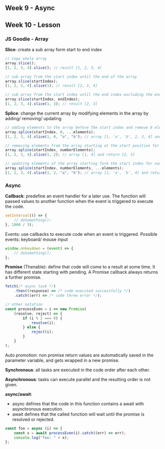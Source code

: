 ## Week 9 - Async

## Week 10 - Lesson

### JS Goodie - Array

**Slice**: create a sub array form start to end index

```javascript
// copy whole array
array.slice();
[1, 2, 3, 4].slice(); // result [1, 2, 3, 4]

// sub array from the start index until the end of the array
array.slice(startIndex);
[1, 2, 3, 4].slice(1); // result [2, 3, 4]

// sub array from the start index until the end index excluding the end index
array.slice(startIndex, endIndex);
[1, 2, 3, 4].slice(1, 3); // result [2, 3]
```

**Splice**: change the current array by modifying elements in the array by adding/ removing/ updating

```javascript
// adding elements to the array before the start index and remove 0 elements (move the original elements towards the end)
array.splice(startIndex, 0, ...elements);
[1, 2, 3, 4].slice(1, 0, "a", "b"); // array [1, 'a', 'b', 2, 3, 4] and return []

// removing elements from the array starting at the start position for number elements
array.splice(startIndex, numberElements);
[1, 2, 3, 4].slice(1, 2); // array [1, 4] and return [2, 3]

// updating elements of the array starting form the start index for number elements (if number elements is same es followed amount of elements else also removing or adding)
array.splice(startIndex, numberElements, ...elements);
[1, 2, 3, 4].slice(1, 2, "a", "b"); // array [1, 'a', 'b', 4] and return [2, 3]
```

### Async

**Callback**: predefine an event handler for a later use. The function will passed values to another function when the
event is triggered to execute the code.

```javascript
setInterval(() => {
    // doSomething();
}, 1000 / 5);
```

Events: use callbacks to execute code when an event is triggered. Possible events: keyboard/ mouse input

```javascript
window.onkeydown = (event) => {
    // doSomething();
};
```

**Promise** (Thenable): define that code will come to a result at some time. It has different state starting with
pending. A Promise callback always returns a further promise.

```javascript
fetch(/* async task */)
    .then((response) => /* code executed successfully */)
    .catch((err) => /* code threw error */);

// other notation
const processEven = i => new Promise(
    (resolve, reject) => {
        if (i % 2 === 0) {
            resolve(i);
        } else {
            reject(i);
        }
    }
);
```

Auto promotion: non promise return values are automatically saved in the parameter variable, and gets wrapped in a new
promise.

**Synchronous**: all tasks are executed in the code order after each other.

**Asynchronous**: tasks can execute parallel and the resulting order is not given.

**async/await**:

- async defines that the code in this function contains a await with asynchronous execution.
- await defines that the called function will wait until the promise is resolved or rejected.

```javascript
const foo = async (i) => {
    const x = await processEven(i).catch((err) => err);
    console.log("foo: " + x);
};
```